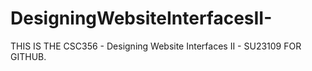# DesigningWebsiteInterfacesII-
THIS IS THE CSC356 - Designing Website Interfaces II - SU23109 FOR GITHUB.
